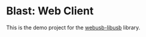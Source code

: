# Blast: Web Client

This is the demo project for the [webusb-libusb](https://github.com/luigifcruz/webusb-libusb) library.
